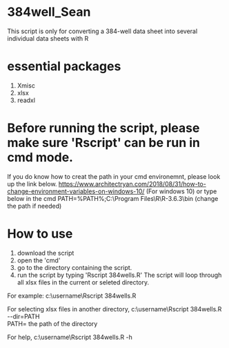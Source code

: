 # 384well_Sean
This script is only for converting a 384-well data sheet into several individual data sheets with R 
# essential packages
1. Xmisc
2. xlsx
3. readxl

# Before running the script, please make sure 'Rscript' can be run in cmd mode.
If you do know how to creat the path in your cmd environemnt, please look up the link below. 
https://www.architectryan.com/2018/08/31/how-to-change-environment-variables-on-windows-10/ (For windows 10)
or type below in the cmd
PATH=%PATH%;C:\Program Files\R\R-3.6.3\bin (change the path if needed)
# How to use
1. download the script
2. open the 'cmd'
3. go to the directory containing the script.
4. run the script by typing 'Rscript 384wells.R'
The script will loop through all xlsx files in the current or seleted directory.

For example:
c:\username\Rscript 384wells.R

For selecting xlsx files in another directory, 
c:\username\Rscript 384wells.R --dir=PATH  
PATH= the path of the directory

For help,
c:\username\Rscript 384wells.R -h
